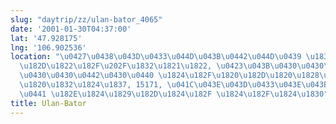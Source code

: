 ```yaml
---
slug: "daytrip/zz/ulan-bator_4065"
date: '2001-01-30T04:37:00'
lat: '47.928175'
lng: '106.902536'
location: "\u0427\u0438\u043D\u0433\u044D\u043B\u0442\u044D\u0439 \u1834\u1822\u1829\
  \u182D\u1822\u182F\u202F\u1832\u1821\u1822, \u0423\u043B\u0430\u0430\u043D\u0431\
  \u0430\u0430\u0442\u0430\u0440 \u1824\u182F\u1820\u182D\u1820\u1828\u182A\u1820\u182D\
  \u1820\u1832\u1824\u1837, 15171, \u041C\u043E\u043D\u0433\u043E\u043B \u0443\u043B\
  \u0441 \u182E\u1824\u1829\u182D\u1824\u182F \u1824\u182F\u1824\u1830"
title: Ulan-Bator
---
```



